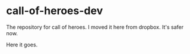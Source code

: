 # call-of-heroes-dev
The repository for call of heroes. I moved it here from dropbox. It's safer now.

Here it goes.